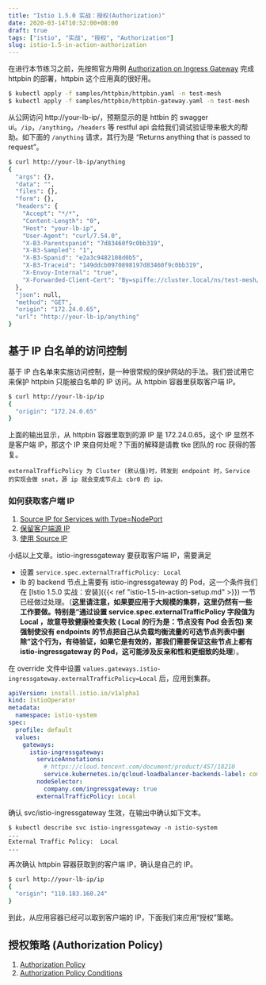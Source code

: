 ```yaml
---
title: "Istio 1.5.0 实战：授权(Authorization)"
date: 2020-03-14T10:52:00+08:00
draft: true
tags: ["istio", "实战", "授权", "Authorization"]
slug: istio-1.5-in-action-authorization
---
```


在进行本节练习之前，先按照官方用例 [Authorization on Ingress Gateway](https://istio.io/docs/tasks/security/authorization/authz-ingress/) 完成 httpbin 的部署，httpbin 这个应用真的很好用。

```sh
$ kubectl apply -f samples/httpbin/httpbin.yaml -n test-mesh
$ kubectl apply -f samples/httpbin/httpbin-gateway.yaml -n test-mesh
```

从公网访问 http://your-lb-ip/，预期显示的是 httbin 的 swagger ui。`/ip`，`/anything`，`/headers` 等 restful api 会给我们调试验证带来极大的帮助。如下面的 `/anything` 请求，其行为是 “Returns anything that is passed to request”。

```sh
$ curl http://your-lb-ip/anything
{
  "args": {},
  "data": "",
  "files": {},
  "form": {},
  "headers": {
    "Accept": "*/*",
    "Content-Length": "0",
    "Host": "your-lb-ip",
    "User-Agent": "curl/7.54.0",
    "X-B3-Parentspanid": "7d83460f9c0bb319",
    "X-B3-Sampled": "1",
    "X-B3-Spanid": "e2a3c9482108d0b5",
    "X-B3-Traceid": "149ddcb0970898197d83460f9c0bb319",
    "X-Envoy-Internal": "true",
    "X-Forwarded-Client-Cert": "By=spiffe://cluster.local/ns/test-mesh/sa/httpbin;Hash=34b9847b00b649e3ab395fb895245443b063430cad251f0f5faa6bc67c85a59b;Subject=\"\";URI=spiffe://cluster.local/ns/istio-system/sa/istio-ingressgateway-service-account"
  },
  "json": null,
  "method": "GET",
  "origin": "172.24.0.65",
  "url": "http://your-lb-ip/anything"
}
```

## 基于 IP 白名单的访问控制

基于 IP 白名单来实施访问控制，是一种很常规的保护网站的手法。我们尝试用它来保护 httpbin 只能被白名单的 IP 访问。从 httpbin 容器里获取客户端 IP。

```sh
$ curl http://your-lb-ip/ip
{
  "origin": "172.24.0.65"
}
```

上面的输出显示，从 httpbin 容器里取到的源 IP 是 172.24.0.65，这个 IP 显然不是客户端 IP，那这个 IP 来自何处呢？下面的解释是请教 tke 团队的 roc 获得的答复。

    externalTrafficPolicy 为 Cluster (默认值)时，转发到 endpoint 时，Service 的实现会做 snat，源 ip 就会变成节点上 cbr0 的 ip。

### 如何获取客户端 IP

1. [Source IP for Services with Type=NodePort](https://kubernetes.io/docs/tutorials/services/source-ip/#source-ip-for-services-with-type-nodeport)
2. [保留客户端源 IP](https://kubernetes.io/zh/docs/tasks/access-application-cluster/create-external-load-balancer/#%E4%BF%9D%E7%95%99%E5%AE%A2%E6%88%B7%E7%AB%AF%E6%BA%90-ip)
3. [使用 Source IP](https://kubernetes.io/zh/docs/tutorials/services/source-ip/)

小结以上文章。istio-ingressgateway 要获取客户端 IP，需要满足

- 设置 `service.spec.externalTrafficPolicy: Local`
- lb 的 backend 节点上需要有 istio-ingressgateway 的 Pod，这一个条件我们在 [Istio 1.5.0 实战：安装]({{< ref "istio-1.5-in-action-setup.md" >}}) 一节已经做过处理。（**这里请注意，如果要应用于大规模的集群，这里仍然有一些工作要做。特别是“通过设置 service.spec.externalTrafficPolicy 字段值为 Local ，故意导致健康检查失败 ( Local 的行为是：节点没有 Pod 会丢包) 来强制使没有 endpoints 的节点把自己从负载均衡流量的可选节点列表中删除”这个行为，有待验证，如果它是有效的，那我们需要保证这些节点上都有 istio-ingressgateway 的 Pod，这可能涉及反亲和性和更细致的处理**）。

在 override 文件中设置 `values.gateways.istio-ingressgateway.externalTrafficPolicy=Local` 后，应用到集群。

```yaml
apiVersion: install.istio.io/v1alpha1
kind: IstioOperator
metadata:
  namespace: istio-system
spec:
  profile: default
  values:
    gateways:
      istio-ingressgateway:
        serviceAnnotations:
          # https://cloud.tencent.com/document/product/457/18210
          service.kubernetes.io/qcloud-loadbalancer-backends-label: company.com/ingressgateway=true
        nodeSelector:
          company.com/ingressgateway: true
        externalTrafficPolicy: Local
```

确认 svc/istio-ingressgateway 生效，在输出中确认如下文本。

```
$ kubectl describe svc istio-ingressgateway -n istio-system
...
External Traffic Policy:  Local
...
```

再次确认 httpbin 容器获取到的客户端 IP，确认是自己的 IP。

```sh
$ curl http://your-lb-ip/ip
{
  "origin": "110.183.160.24"
}
```

到此，从应用容器已经可以取到客户端的 IP，下面我们来应用“授权”策略。

## 授权策略 (Authorization Policy)

1. [Authorization Policy](https://istio.io/docs/reference/config/security/authorization-policy/)
2. [Authorization Policy Conditions](https://istio.io/docs/reference/config/security/conditions/)

